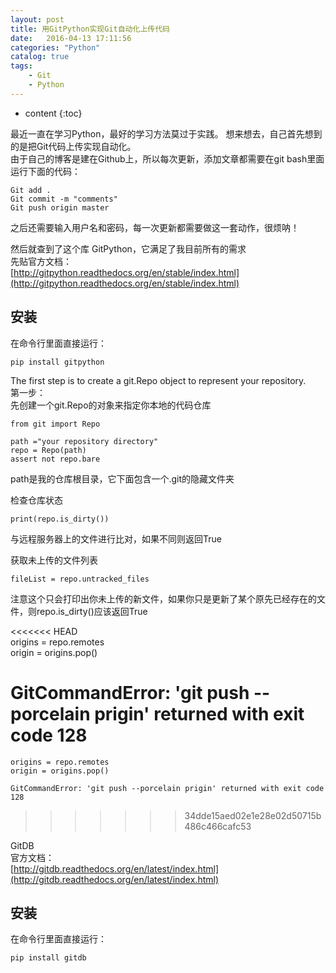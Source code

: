 ```yaml
---
layout: post
title: 用GitPython实现Git自动化上传代码
date:   2016-04-13 17:11:56
categories: "Python"
catalog: true
tags: 
    - Git
    - Python
---
```


* content
{:toc}

最近一直在学习Python，最好的学习方法莫过于实践。 想来想去，自己首先想到的是把Git代码上传实现自动化。   
由于自己的博客是建在Github上，所以每次更新，添加文章都需要在git bash里面运行下面的代码：   

	Git add .
	Git commit -m "comments"
	Git push origin master

之后还需要输入用户名和密码，每一次更新都需要做这一套动作，很烦呐！   

然后就查到了这个库 GitPython，它满足了我目前所有的需求   
先贴官方文档：   
[http://gitpython.readthedocs.org/en/stable/index.html](http://gitpython.readthedocs.org/en/stable/index.html)   

## 安装

在命令行里面直接运行：   

	pip install gitpython

The first step is to create a git.Repo object to represent your repository.	   
第一步：   
先创建一个git.Repo的对象来指定你本地的代码仓库   

	from git import Repo

	path ="your repository directory"
	repo = Repo(path)
	assert not repo.bare

path是我的仓库根目录，它下面包含一个.git的隐藏文件夹   

检查仓库状态   

	print(repo.is_dirty())

与远程服务器上的文件进行比对，如果不同则返回True   

获取未上传的文件列表   

	fileList = repo.untracked_files

注意这个只会打印出你未上传的新文件，如果你只是更新了某个原先已经存在的文件，则repo.is_dirty()应该返回True   

<<<<<<< HEAD   
origins = repo.remotes   
origin = origins.pop()   

GitCommandError: 'git push --porcelain prigin' returned with exit code 128   
=======   

	origins = repo.remotes   
	origin = origins.pop()   

	GitCommandError: 'git push --porcelain prigin' returned with exit code 128   

>>>>>>> 34dde15aed02e1e28e02d50715b486c466cafc53   

GitDB   
官方文档：   
[http://gitdb.readthedocs.org/en/latest/index.html](http://gitdb.readthedocs.org/en/latest/index.html)   

## 安装

在命令行里面直接运行：   

	pip install gitdb